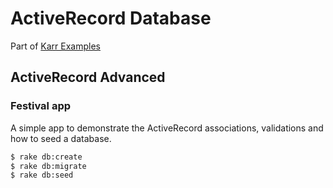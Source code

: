 # ActiveRecord Database

Part of [Karr Examples](https://github.com/lewagon/karr-examples)

## ActiveRecord Advanced

### Festival app

A simple app to demonstrate the ActiveRecord associations, validations and how to seed a database.

```bash
$ rake db:create
$ rake db:migrate
$ rake db:seed
```
